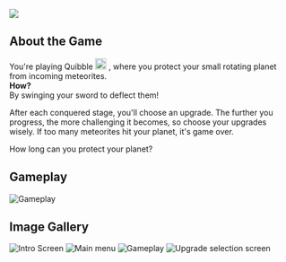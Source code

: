 <p> 
    <img src="https://user-images.githubusercontent.com/52967743/209162102-41a0192e-630a-4a2c-903a-9e4b230ad08f.png">
</p>

## About the Game
You're playing Quibble <img src ="https://user-images.githubusercontent.com/52967743/209162229-65975604-204c-4b38-b12f-5d90723b4de5.png" width="20" height="20" > , where you protect your small rotating planet from incoming meteorites. <br>**How?**<br> By swinging your sword to deflect them!

After each conquered stage, you'll choose an upgrade. The further you progress, the more challenging it becomes, so choose your upgrades wisely. If too many meteorites hit your planet, it's game over.

How long can you protect your planet?

## Gameplay
![Gameplay](https://user-images.githubusercontent.com/52967743/209162921-553e9518-74b0-4475-aa77-f73fafb9af92.gif)


## Image Gallery
![Intro Screen](https://user-images.githubusercontent.com/52967743/208730943-a044484b-0a9f-466f-82d0-9f5f2a7865b1.png)
![Main menu](https://user-images.githubusercontent.com/52967743/208730913-d738effc-b9b6-4179-b593-21d0397f2eda.png)
![Gameplay](https://user-images.githubusercontent.com/52967743/208731094-3588371c-cda5-4246-a887-f0365c4463e7.png)
![Upgrade selection screen](https://user-images.githubusercontent.com/52967743/208731266-c1dfd947-6422-4546-a107-095656961ddf.png)
